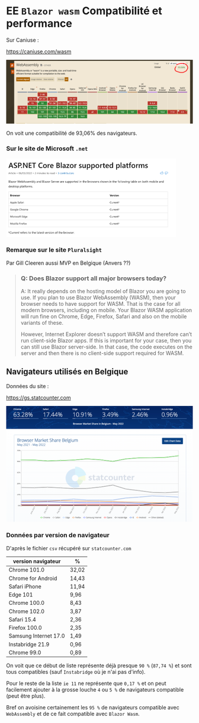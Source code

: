 # EE `Blazor wasm` Compatibilité et performance



Sur Caniuse :

https://caniuse.com/wasm

<img src="assets/caniuse-wasm-ppk.png" alt="caniuse-wasm-ppk" style="zoom:50%;" />

On voit une compatibilité de 93,06% des navigateurs.

### Sur le site de Microsoft `.net`

<img src="assets/blazor-doc-compatibility-gzh.png" alt="blazor-doc-compatibility-gzh" style="zoom:50%;" />



### Remarque sur le site `Pluralsight`

Par Gill Cleeren aussi MVP en Belgique (Anvers ??)

> ### Q: Does Blazor support all major browsers today?
>
> A: It really depends on the hosting model of Blazor you are going to use. If you plan to use Blazor WebAssembly (WASM), then your browser needs to have support for WASM. That is the case for all modern browsers, including on mobile. Your Blazor WASM application will run fine on Chrome, Edge, Firefox, Safari and also on the mobile variants of these.
>
> However, Internet Explorer doesn’t support WASM and therefore can’t run client-side Blazor apps. If this is important for your case, then you can still use Blazor server-side. In that case, the code executes on the server and then there is no client-side support required for WASM.



## Navigateurs utilisés en Belgique

Données du site :

https://gs.statcounter.com

<img src="assets/browser-shared-market-belgium-jjx.png" alt="browser-shared-market-belgium-jjx" style="zoom:50%;" />



### Données par version de navigateur

D'après le fichier `csv` récupéré sur `statcounter.com`

| version navigateur                | %  |
| ---------------------- | ----- |
| Chrome 101.0           | 32,02 |
| Chrome for  Android    | 14,43 |
| Safari iPhone          | 11,94 |
| Edge 101               | 9,96  |
| Chrome 100.0           | 8,43  |
| Chrome 102.0           | 3,87  |
| Safari 15.4            | 2,36  |
| Firefox 100.0          | 2,35  |
| Samsung  Internet 17.0 | 1,49  |
| Instabridge  21.9      | 0,96  |
| Chrome 99.0            | 0,89  |

On voit que ce début de liste représente déjà presque `90 %` (`87,74 %`) et sont tous compatibles (sauf `Instabridge` où je n'ai pas d'info).

Pour le reste de la liste `ie 11` ne représente que `0,17 %` et on peut facilement ajouter à la grosse louche `4` ou `5 %` de navigateurs compatible (peut être plus).

Bref on avoisine certainement les `95 %` de navigateurs compatible avec `WebAssembly` et de ce fait compatible avec `Blazor Wasm`.

